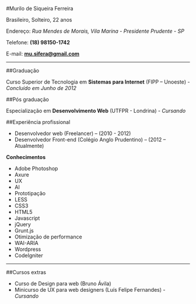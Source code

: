 #Murilo de Siqueira Ferreira

Brasileiro, Solteiro, 22 anos

Endereço: *Rua	Mendes	de	Morais,	Vila	Marina	-	Presidente	Prudente	-	SP*

Telefone: **(18)	98150-1742**

E-mail: **mu.sifera@gmail.com**

___

##Graduação

Curso	Superior	de	Tecnologia	em	**Sistemas	para	Internet**	(FIPP	–	Unoeste) - *Concluído	em	Junho	de	2012*​


##Pós	graduação

Especialização	em	**Desenvolvimento	Web**	(UTFPR	-	Londrina) - *Cursando*


##Experiência	profissional	

* Desenvolvedor	web	(Freelancer)	–	(2010	-	2012)
* Desenvolvedor	Front-end	(Colégio	Anglo	Prudentino)	–	(2012	–	Atualmente)

**Conhecimentos**	

* Adobe	Photoshop
* Axure
* UX
* AI
* Prototipação
* LESS
* CSS3
* HTML5
* Javascript
* jQuery
* Grunt.js
* Otimização de performance
* WAI-ARIA
* Wordpress
* CodeIgniter

___

##Cursos extras	

* Curso	de	Design	para	web	(Bruno	Ávila)	
* Minicurso	de	UX	para	web	designers	(Luís	Felipe	Fernandes) - *Cursando*
